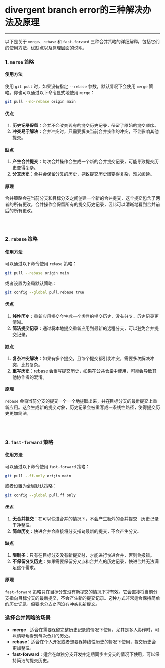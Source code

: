 # divergent branch error的三种解决办法及原理

---

以下是关于 `merge`、`rebase` 和 `fast-forward` 三种合并策略的详细解释，包括它们的使用方法、优缺点以及原理层面的说明。

### 1. `merge` 策略

#### 使用方法

使用 `git pull` 时，如果没有指定 `--rebase` 参数，默认情况下会使用 `merge` 策略。你也可以通过以下命令显式地使用 `merge`：

```bash
git pull --no-rebase origin main
```

#### 优点

1. **历史记录保留**：合并不会改变现有的提交历史记录，保留了原始的提交顺序。
2. **冲突易于解决**：合并冲突时，只需要解决当前合并操作的冲突，不会影响其他提交。

#### 缺点

1. **产生合并提交**：每次合并操作会生成一个新的合并提交记录，可能导致提交历史变得复杂。
2. **分叉历史**：合并会保留分叉的历史，导致提交历史图变得复杂，难以阅读。

#### 原理

合并策略会在当前分支和目标分支之间创建一个新的合并提交，这个提交包含了两者的所有更改。合并操作会保留所有的提交历史记录，因此可以清晰地看到合并前后的所有更改。

<br>
<br>

### 2. `rebase` 策略

#### 使用方法

可以通过以下命令使用 `rebase` 策略：

```bash
git pull --rebase origin main
```

或者设置为全局默认策略：

```bash
git config --global pull.rebase true
```

#### 优点

1. **线性历史**：重新应用提交会生成一个线性的提交历史，没有分叉，历史记录更清晰。
2. **简洁提交记录**：通过将本地提交重新应用到最新的远程分支，可以避免合并提交记录。

#### 缺点

1. **复杂冲突解决**：如果有多个提交，且每个提交都引发冲突，需要多次解决冲突，比较复杂。
2. **重写历史**：rebase 会重写提交历史，如果在公共仓库中使用，可能会导致其他协作者的混淆。

#### 原理

`rebase` 会将当前分支的提交一个一个地提取出来，并在目标分支的最新提交上重新应用。这会生成新的提交对象，历史记录会被重写成一条线性路径，使得提交历史更加简洁。

<br>
<br>

### 3. `fast-forward` 策略

#### 使用方法

可以通过以下命令使用 `fast-forward` 策略：

```bash
git pull --ff-only origin main
```

或者设置为全局默认策略：

```bash
git config --global pull.ff only
```

#### 优点

1. **无合并提交**：在可以快进合并的情况下，不会产生额外的合并提交，历史记录干净整洁。
2. **简单历史**：快进合并会直接将分支指向最新的提交，不会产生分叉。

#### 缺点

1. **限制多**：只有在目标分支没有新提交时，才能进行快进合并，否则会报错。
2. **不保留分叉历史**：如果需要保留分叉点和合并点的历史记录，快进合并无法满足这个需求。

#### 原理

`fast-forward` 策略只在目标分支没有新提交的情况下才有效。它会直接将当前分支指向目标分支的最新提交，不会产生新的提交记录。这种方式非常适合保持简单的历史记录，但要求分支之间没有冲突和新提交。

### 选择合并策略的场景

- **merge**：适合在需要保留完整历史记录的情况下使用，尤其是多人协作时，可以清晰地看到每次合并的历史。
- **rebase**：适合在个人开发或者想要保持线性历史的情况下使用，提交历史会更加整洁。
- **fast-forward**：适合在单独分支开发并定期同步主分支的情况下使用，可以保持简洁的提交历史。

